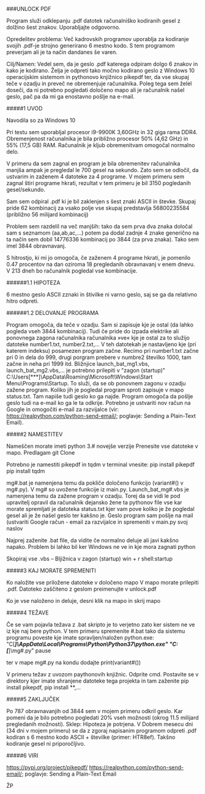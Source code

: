 ﻿###UNLOCK PDF

Program služi odklepanju .pdf datotek računalniško kodiranih gesel z dolžino šest znakov.
Uporabljajte odgovorno.

Opredelitev problema: Več kadrovskih programov uporablja za kodiranje svojih .pdf-je strojno generirano 6 mestno kodo. S tem programom preverjam ali je ta način dandanes še varen.

Cilj/Namen: Vedel sem, da je geslo .pdf katerega odpiram dolgo 6 znakov in kako je kodirano. Želja je odpreti tako močno kodirano geslo z Windows 10 operacijskim sistemom in pythonovo knjižnico pikepdf ter, da vse skupaj teče v ozadju in preveč ne obremenjuje računalnika.
Poleg tega sem želel doseči, da ni potrebno pogledati določeno mapo ali je računalnik našel geslo, pač pa da mi ga enostavno pošlje na e-mail.


#####1 UVOD

Navodila so za Windows 10

Pri testu sem uporabljal procesor i9-9900K 3,60GHz in 32 giga rama DDR4.
Obremenjenost računalnika je bila približno procesor 50% (4,62 GHz) in 55% (17,5 GB) RAM. Računalnik je kljub obremenitvam omogočal normalno delo.

V primeru da sem zagnal en program je bila obremenitev računalnika manjša ampak je pregledal le 700 gesel na sekundo. Zato sem se odločil, da ustvarim in zaženem 4 datoteke za 4 programe.
V mojem primeru sem zagnal štiri programe hkrati, rezultat v tem primeru je bil 3150 pogledanih gesel/sekundo.

Sam sem odpiral .pdf ki je bil zaklenjen s šest znaki ASCII in števke. Skupaj pride 62 kombinacij za vsako polje vse skupaj predstavlja
56800235584 (približno 56 milijard kombinacij)

Problem sem razdelil na več manjših: tako da sem prva dva znaka določal sam s seznamom (aa,ab,ac,...) potem pa dodal zadnje 4 znake generično
na ta način sem dobil 14776336 kombinacij po 3844 (za prva znaka). Tako sem imel 3844 obravnavanj.

S hitrostjo, ki mi jo omogoča, če zaženem 4 programe hkrati, je pomenilo 0.47 procentov na dan oziroma 18 pregledanih obravnavanj v enem dnevu.
V 213 dneh bo računalnik pogledal vse kombinacije.

######1.1 HIPOTEZA

6 mestno geslo ASCII zznaki in štivilke ni varno geslo, saj se ga da relativno hitro odpreti.


######1.2 DELOVANJE PROGRAMA

Program omogoča, da teče v ozadju. Sam si zapisuje kje je ostal (da lahko pogleda vseh 3844 kombinacij). Tudi če pride do izpada elektrike ali ponovnega zagona računalnika računalnika »ve« kje je ostal
za to služijo datoteke number1.txt, number2.txt,... V teh datotekah je nastavljeno kje (pri katerem indeksu) posamezen program začne. Recimo pri number1.txt začne pri 0 in dela do 999, drugi porgram prebere v numbre2 številko 1000, tam začne in neha pri 1999 itd.
Bližnjice launch_bat_mg1.vbs, launch_bat_mg2.vbs,... je potrebno prilepiti v "zagon (startup)" C:\Users\[***]\AppData\Roaming\Microsoft\Windows\Start Menu\Programs\Startup.
To služi, da se ob ponovnem zagonu v ozadju zažene program. Koliko jih je pogledal program sproti zapisuje v mapo status.txt. Tam napiše tudi geslo ko ga najde. Program omogoča da pošlje geslo tudi na e-mail ko ga le ta odkrije.
Potrebno je ustvariti nov račun na Google in omogočiti e-mail za razvijalce (vir: https://realpython.com/python-send-email/; poglavje: Sending a Plain-Text Email).


#####2 NAMESTITEV

Nameščen morate imeti python 3.# novejše verzije
Prenesite vse datoteke v mapo.
Predlagam git Clone

Potrebno je namestiti pikepdf in tqdm
v terminal vnesite:
pip install pikepdf
pip install tqdm



mg#.bat je namenjena temu da pokliče določeno funkcijo (variant#() v mg#.py). V mg# so uvožene funkcije iz main.py. Launch_bat_mg#.vbs je namenjena temu da zažene program v ozadju. Torej da se vidi le pod upravitelj opravil da računalnik dejansko žene ta pythonov file
vse kar morate spremljati je datoteka status.txt kjer vam pove koliko je že pogledal gesel ali je že našel geslo ter kakšno je. Geslo program sam pošlje na mail (ustvariti Google račun - email za razvijalce in spremeniti v main.py svoj naslov


Najprej zaženite .bat file, da vidite če normalno deluje ali javi kakšno napako. Problem bi lahko bil ker Windows ne ve in kje mora zagnati python

Skopiraj vse .vbs – Bljižnica v zagon (startup) win + r shell:startup


#####3 KAJ MORATE SPREMENITI

Ko naložite vse priložene datoteke v določeno mapo
V mapo morate prilepiti .pdf. Datoteko zaščiteno z geslom preimenujte v unlock.pdf

Ko je vse naloženo in deluje, desni klik na mapo in skrij mapo

#####4 TEŽAVE

Če se vam pojavla težava z .bat skripto je to verjetno zato ker sistem ne ve iz kje naj bere python. 
V tem primeru spremenite #.bat tako da sistemu programu poveste kje imate spravljen/naložen python.exe:
"C[***]\AppData\Local\Programs\Python\Python37\python.exe"
"C:\[***]\mg#.py"
pause

ter v mape mg#.py na kondu dodajte print(variant#())

V primeru težav z uvozom paythonovih knjižnic.
Odprite cmd. Postavite se v direktory kjer imate shranjene datoteke tega projekta in tam zaženite pip install pikepdf, pip install **,...

#####5 ZAKLJUČEK

Po 787 obravnavanjih od 3844 sem v mojem primeru odkril geslo. Kar pomeni da je bilo potrebno pogledati 20% vseh možnosti (okrog 11.5 milijard pregledanih možnosti).
Sklep: Hipoteza je potrjena. V Dobrem mesecu dni (34 dni v mojem primeru) se da z zgoraj napisanim programom odpreti .pdf kodiran s 6 mestno kodo ASCII + številke (primer: HTR8ef).
Takšno kodiranje gesel ni priporočljivo.


#####6 VIRI

https://pypi.org/project/pikepdf/
https://realpython.com/python-send-email/; poglavje: Sending a Plain-Text Email


ŽP

